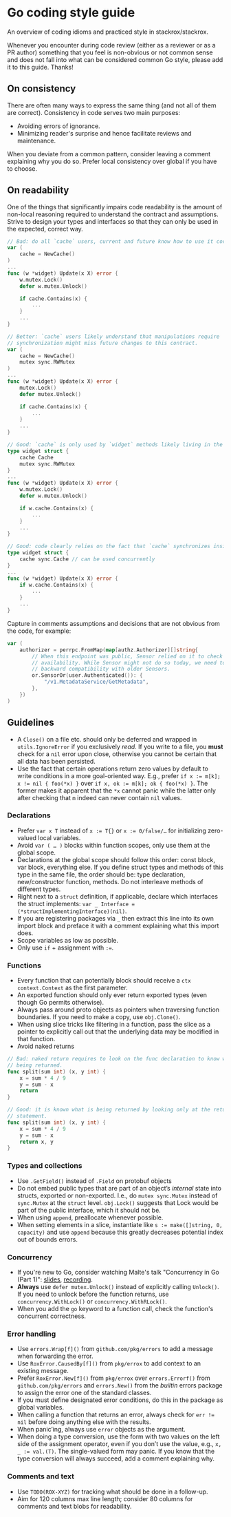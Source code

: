 # Go coding style guide

An overview of coding idioms and practiced style in stackrox/stackrox.

Whenever you encounter during code review (either as a reviewer or as a PR
author) something that you feel is non-obvious or not common sense and does not
fall into what can be considered common Go style, please add it to this guide.
Thanks!

## On consistency

There are often many ways to express the same thing (and not all of them are
correct). Consistency in code serves two main purposes:

- Avoiding errors of ignorance.
- Minimizing reader's surprise and hence facilitate reviews and maintenance.

When you deviate from a common pattern, consider leaving a comment explaining
why you do so. Prefer local consistency over global if you have to choose.

## On readability

One of the things that significantly impairs code readability is the amount of
non-local reasoning required to understand the contract and assumptions. Strive
to design your types and interfaces so that they can only be used in the
expected, correct way. 
```go
// Bad: do all `cache` users, current and future know how to use it correctly?  
var (
	cache = NewCache()
)
...
func (w *widget) Update(x X) error {
	w.mutex.Lock()
	defer w.mutex.Unlock()

	if cache.Contains(x) {
		...	
	}
	...
}
```

```go
// Better: `cache` users likely understand that manipulations require
// synchronization might miss future changes to this contract. 
var (
	cache = NewCache()
	mutex sync.RWMutex
)
...
func (w *widget) Update(x X) error {
	mutex.Lock()
	defer mutex.Unlock()

	if cache.Contains(x) {
		...	
	}
	...
}
```

```go
// Good: `cache` is only used by `widget` methods likely living in the same file.
type widget struct {
	cache Cache
	mutex sync.RWMutex
}
...
func (w *widget) Update(x X) error {
	w.mutex.Lock()
	defer w.mutex.Unlock()

	if w.cache.Contains(x) {
		...	
	}
	...
}
```

```go
// Good: code clearly relies on the fact that `cache` synchronizes inside.
type widget struct {
	cache sync.Cache // can be used concurrently 
}
...
func (w *widget) Update(x X) error {
	if w.cache.Contains(x) {
		...	
	}
	...
}
```

Capture in comments assumptions and decisions that are not obvious from the
code, for example:
```go
var (
	authorizer = perrpc.FromMap(map[authz.Authorizer][]string{
		// When this endpoint was public, Sensor relied on it to check Central's
		// availability. While Sensor might not do so today, we need to ensure
		// backward compatibility with older Sensors.
		or.SensorOr(user.Authenticated()): {
			"/v1.MetadataService/GetMetadata",
		},
	})
)
```

## Guidelines

- A `Close()` on a file etc. should only be deferred and wrapped in
  `utils.IgnoreError` if you exclusively _read_. If you write to a file, you
  **must** check for a `nil` error upon close, otherwise you cannot be certain
  that all data has been persisted.
- Use the fact that certain operations return zero values by default to write
  conditions in a more goal-oriented way. E.g., prefer
  `if x := m[k]; x != nil { foo(*x) }` over `if x, ok := m[k]; ok { foo(*x) }`.
  The former makes it apparent that the `*x` cannot panic while the latter only
  after checking that `m` indeed can never contain `nil` values.

### Declarations

- Prefer `var x T` instead of `x := T{}` or `x := 0/false/…` for initializing
  zero-valued local variables.
- Avoid `var ( … )` blocks within function scopes, only use them at the global
  scope.
- Declarations at the global scope should follow this order: const block, var
  block, everything else. If you define struct types and methods of this type in
  the same file, the order should be: type declaration, new/constructor function,
  methods. Do not interleave methods of different types.
- Right next to a `struct` definition, if applicable, declare which interfaces
  the struct implements: `var _ Interface = (*structImplementingInterface)(nil)`.
- If you are registering packages via `_` then extract this line into its own
  import block and preface it with a comment explaining what this import does.
- Scope variables as low as possible.
- Only use `if` + assignment with `:=`.

### Functions

- Every function that can potentially block should receive a `ctx context.Context`
  as the first parameter.
- An exported function should only ever return exported types (even though Go
  permits otherwise).
- Always pass around proto objects as pointers when traversing function
  boundaries. If you need to make a copy, use `obj.Clone()`.
- When using slice tricks like filtering in a function, pass the slice as a
  pointer to explicitly call out that the underlying data may be modified in
  that function.
- Avoid naked returns
```go
// Bad: naked return requires to look on the func declaration to know what is
// being returned.
func split(sum int) (x, y int) {
	x = sum * 4 / 9
	y = sum - x
	return
}
```

```go
// Good: it is known what is being returned by looking only at the return
// statement.
func split(sum int) (x, y int) {
	x = sum * 4 / 9
	y = sum - x
	return x, y
}
```

### Types and collections

- Use `.GetField()` instead of `.Field` on protobuf objects
- Do not embed public types that are part of an object’s *internal* state into
  structs, exported or non-exported. I.e., do `mutex sync.Mutex` instead of
  `sync.Mutex` at the `struct` level. `obj.Lock()` suggests that Lock would be
  part of the public interface, which it should not be.
- When using `append`, preallocate whenever possible.
- When setting elements in a slice, instantiate like `s := make([]string, 0, capacity)`
  and use `append` because this greatly decreases potential index out of bounds
  errors.

### Concurrency

- If you're new to Go, consider watching Malte's talk "Concurrency in Go (Part 1)":
  [slides](https://docs.google.com/presentation/d/1yfFWn4Px6Xm_XKaHT0o-UBUVla1Tc5HWYD9lMp5Cu98),
  [recording](https://drive.google.com/file/d/1oRKOI3QPPaJ31jf2_We02aPkIvPuDUUj/view).
- **Always** use `defer mutex.Unlock()` instead of explicitly calling `Unlock()`.
  If you need to unlock before the function returns, use `concurrency.WithLock()`
  or `concurrency.WithRLock()`.
- When you add the `go` keyword to a function call, check the function's
  concurrent correctness. 

### Error handling
 
- Use `errors.Wrap[f]()` from `github.com/pkg/errors` to add a message when
  forwarding the error.
- Use `RoxError.CausedBy[f]()` from `pkg/errox` to add context to an existing
  message. 
- Prefer `RoxError.New[f]()` from `pkg/errox` over `errors.Errorf()` from
  `github.com/pkg/errors` and `errors.New()` from the _builtin_ errors package
  to assign the error one of the standard classes.
- If you must define designated error conditions, do this in the package as
  global variables.
- When calling a function that returns an error, always check for `err != nil`
  before doing anything else with the results.
- When panic’ing, always use `error` objects as the argument.
- When doing a type conversion, use the form with two values on the left side of
  the assignment operator, even if you don’t use the value, e.g.,
  `x, _ := val.(T)`. The single-valued form may panic. If you know that the type
  conversion will always succeed, add a comment explaining why.

### Comments and text

- Use `TODO(ROX-XYZ)` for tracking what should be done in a follow-up.
- Aim for 120 columns max line length; consider 80 columns for comments and text
  blobs for readability.
